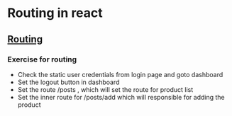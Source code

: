 # Routing in react

## [Routing](https://codesandbox.io/s/intelligent-star-v8lz6)
### Exercise for routing
* Check the static user credentials from login page and goto dashboard
* Set the logout button in dashboard
* Set the route /posts , which will set the route for product list
* Set the inner route for /posts/add which will responsible for adding the product 
